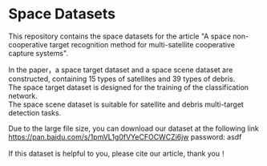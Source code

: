 Space Datasets
=
This repository contains the space datasets for the article "A space non-cooperative target recognition method for multi-satellite cooperative capture systems".

In the paper，a space target dataset and a space scene dataset are constructed, containing 15 types of satellites and 39 types of debris.    
The space target dataset is designed for the training of the classification network.  
The space scene dataset is suitable for satellite and debris multi-target detection tasks.  

Due to the large file size, you can download our dataset at the following link
https://pan.baidu.com/s/1pmVL1g0fVYeCFOCWCZi6jw 
password: asdf 

If this dataset is helpful to you, please cite our article, thank you！
